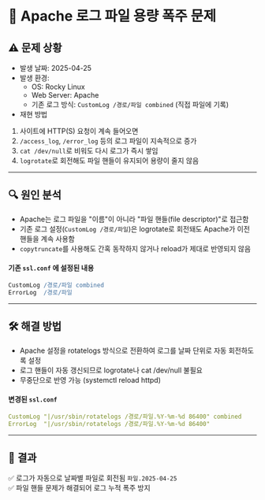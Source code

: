 # 🐛 Apache 로그 파일 용량 폭주 문제

## ⚠️ 문제 상황
- 발생 날짜: 2025-04-25
- 발생 환경:
  - OS: Rocky Linux
  - Web Server: Apache
  - 기존 로그 방식: `CustomLog /경로/파일 combined` (직접 파일에 기록)
- 재현 방법 
1. 사이트에 HTTP(S) 요청이 계속 들어오면
2. `/access_log`, `/error_log` 등의 로그 파일이 지속적으로 증가  
3. `cat /dev/null`로 비워도 다시 로그가 즉시 쌓임  
4. `logrotate`로 회전해도 파일 핸들이 유지되어 용량이 줄지 않음

---

## 🔍 원인 분석
- Apache는 로그 파일을 "이름"이 아니라 "파일 핸들(file descriptor)"로 접근함  
- 기존 로그 설정(`CustomLog /경로/파일`)은 logrotate로 회전돼도 Apache가 이전 핸들을 계속 사용함  
- `copytruncate`를 사용해도 간혹 동작하지 않거나 reload가 제대로 반영되지 않음  

#### 기존 `ssl.conf` 에 설정된 내용
```apache
CustomLog /경로/파일 combined
ErrorLog  /경로/파일
```

---

## 🛠 해결 방법
- Apache 설정을 rotatelogs 방식으로 전환하여 로그를 날짜 단위로 자동 회전하도록 설정
- 로그 핸들이 자동 갱신되므로 logrotate나 cat /dev/null 불필요
- 무중단으로 반영 가능 (systemctl reload httpd)

#### 변경된 `ssl.conf`
```yml
CustomLog "|/usr/sbin/rotatelogs /경로/파일.%Y-%m-%d 86400" combined
ErrorLog  "|/usr/sbin/rotatelogs /경로/파일.%Y-%m-%d 86400"
```

---

## 🚀 결과
✅ 로그가 자동으로 날짜별 파일로 회전됨 `파일.2025-04-25`  
✅ 파일 핸들 문제가 해결되어 로그 누적 폭주 방지  
